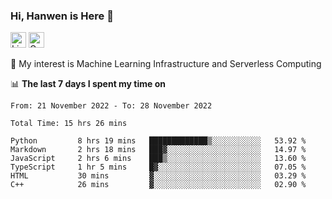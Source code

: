 ### Hi, Hanwen is Here 👋
<p>
	<a href="https://www.linkedin.com/in/liu-hanwen/"><img src="https://img.shields.io/badge/@hanwen-0A66C2?style=flat&logo=LinkedIn&logoColor=white" alt="Linkedin"  height="25px"/></a> 
	<a href="https://scholar.google.com/citations?user=HDF0su0AAAAJ"><img src="https://img.shields.io/badge/scholar-4385FE.svg?&style=plastic&logo=google-scholar&logoColor=white" alt="Google Scholar" height="25px"> </a>
</p>
🌱 My interest is Machine Learning Infrastructure and Serverless Computing

📊 **The last 7 days I spent my time on** 
<!--START_SECTION:waka-->

```text
From: 21 November 2022 - To: 28 November 2022

Total Time: 15 hrs 26 mins

Python         8 hrs 19 mins   █████████████▒░░░░░░░░░░░   53.92 %
Markdown       2 hrs 18 mins   ███▓░░░░░░░░░░░░░░░░░░░░░   14.97 %
JavaScript     2 hrs 6 mins    ███▒░░░░░░░░░░░░░░░░░░░░░   13.60 %
TypeScript     1 hr 5 mins     █▓░░░░░░░░░░░░░░░░░░░░░░░   07.05 %
HTML           30 mins         ▓░░░░░░░░░░░░░░░░░░░░░░░░   03.29 %
C++            26 mins         ▓░░░░░░░░░░░░░░░░░░░░░░░░   02.90 %
```

<!--END_SECTION:waka-->


<!--
**david990917/david990917** is a ✨ _special_ ✨ repository because its `README.md` (this file) appears on your GitHub profile.

Here are some ideas to get you started:

- 🔭 I’m currently working on ...
- 🌱 I’m currently learning ...
- 👯 I’m looking to collaborate on ...
- 🤔 I’m looking for help with ...
- 💬 Ask me about ...
- 📫 How to reach me: ...
- 😄 Pronouns: ...
- ⚡ Fun fact: ...
-->
